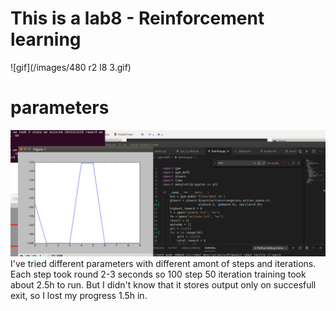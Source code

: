 # This is a lab8 - Reinforcement learning
![gif](/images/480 r2 l8 3.gif)
# parameters
![gif](/images/parameters.png)
I've tried different parameters with different amont of steps and iterations. Each step took round 2-3 seconds so 100 step 50 iteration training took about 2.5h to run. But I didn't know that it stores output only on succesfull exit, so I lost my progress 1.5h in. 

